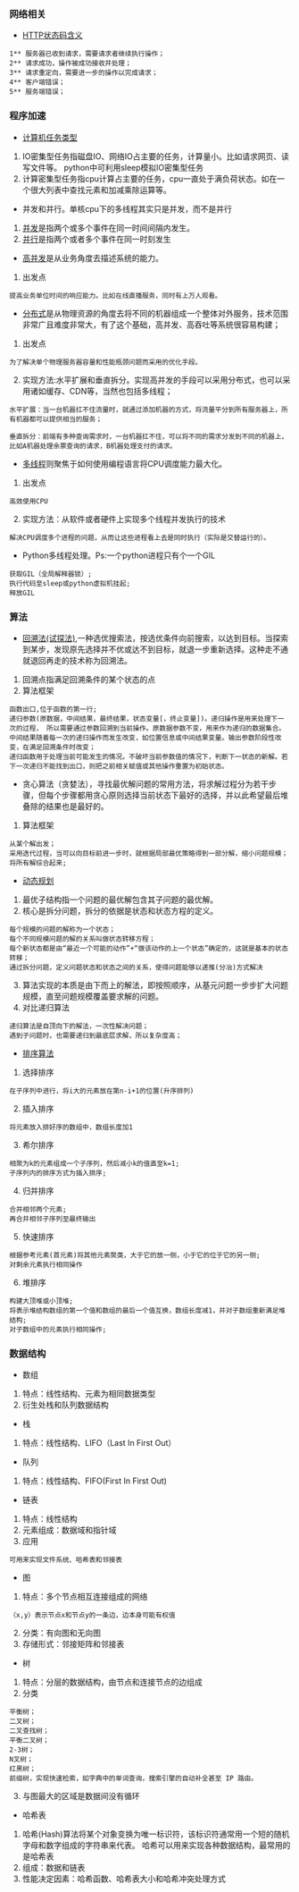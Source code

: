 ### 网络相关
- [HTTP状态码含义](https://juejin.im/post/5a1a84816fb9a04519694a7f)

```
1** 服务器已收到请求，需要请求者继续执行操作；
2** 请求成功，操作被成功接收并处理；
3** 请求重定向，需要进一步的操作以完成请求；
4** 客户端错误；
5** 服务端错误；

```
### 程序加速
- [计算机任务类型](https://zhuanlan.zhihu.com/p/20953544)

1. IO密集型任务指磁盘IO、网络IO占主要的任务，计算量小。比如请求网页、读写文件等。
python中可利用sleep模拟IO密集型任务
2. 计算密集型任务指cpu计算占主要的任务，cpu一直处于满负荷状态。如在一个很大列表中查找元素和加减乘除运算等。

- 并发和并行。单核cpu下的多线程其实只是并发，而不是并行
1. [并发](https://zhuanlan.zhihu.com/p/20953544)是指两个或多个事件在同一时间间隔内发生。
2. [并行](https://zhuanlan.zhihu.com/p/20953544)是指两个或者多个事件在同一时刻发生
- [高并发](https://blog.csdn.net/weixin_38405253/article/details/102426549)是从业务角度去描述系统的能力。

1. 出发点

```
提高业务单位时间的响应能力。比如在线直播服务，同时有上万人观看。
```
- [分布式](https://blog.csdn.net/weixin_38405253/article/details/102426549)是从物理资源的角度去将不同的机器组成一个整体对外服务，技术范围非常广且难度非常大，有了这个基础，高并发、高吞吐等系统很容易构建；

1. 出发点

```
为了解决单个物理服务器容量和性能瓶颈问题而采用的优化手段。
```
2. 实现方法:水平扩展和垂直拆分。实现高并发的手段可以采用分布式，也可以采用诸如缓存、CDN等，当然也包括多线程；

```
水平扩展：当一台机器扛不住流量时，就通过添加机器的方式，将流量平分到所有服务器上，所有机器都可以提供相当的服务；

垂直拆分：前端有多种查询需求时，一台机器扛不住，可以将不同的需求分发到不同的机器上，比如A机器处理余票查询的请求，B机器处理支付的请求。
```

- [多线程](https://blog.csdn.net/weixin_38405253/article/details/102426549)则聚焦于如何使用编程语言将CPU调度能力最大化。

1. 出发点

```
高效使用CPU
```
2. 实现方法：从软件或者硬件上实现多个线程并发执行的技术

```
解决CPU调度多个进程的问题，从而让这些进程看上去是同时执行（实际是交替运行的）。
```
- Python多线程处理。Ps:一个python进程只有个一个GIL
```
获取GIL（全局解释器锁）;  
执行代码至sleep或python虚拟机挂起;
释放GIL

```
### 算法
- [回溯法(试探法)](https://zhuanlan.zhihu.com/p/51882471),一种选优搜索法，按选优条件向前搜索，以达到目标。当探索到某步，发现原先选择并不优或达不到目标，就退一步重新选择。这种走不通就退回再走的技术称为回溯法。
1. 回溯点指满足回溯条件的某个状态的点
2. 算法框架

```
函数出口,位于函数的第一行;
递归参数(原数据，中间结果，最终结果，状态变量[，终止变量])。递归操作是用来处理下一次的过程， 所以需要通过参数回溯到当前操作。原数据参数不变，用来作为递归的数据集合。中间结果随着每一次的递归操作而发生改变，如位置信息或中间结果变量。输出参数阶段性改变，在满足回溯条件时改变；
递归函数用于处理当前可能发生的情况。不破坏当前参数值的情况下，判断下一状态的新解。若下一次递归不能找到出口，则把之前相关赋值或其他操作重置为初始状态。
```
- 贪心算法（贪婪法），寻找最优解问题的常用方法，将求解过程分为若干步骤，但每个步骤都用贪心原则选择当前状态下最好的选择，并以此希望最后堆叠除的结果也是最好的。

1. 算法框架

```
从某个解出发； 
采用迭代过程，当可以向目标前进一步时，就根据局部最优策略得到一部分解，缩小问题规模；
将所有解综合起来;
```
- [动态规划](https://www.zhihu.com/question/52165201/answer/288025858)

1. 最优子结构指一个问题的最优解包含其子问题的最优解。
2. 核心是拆分问题，拆分的依据是状态和状态方程的定义。

```
每个规模的问题的解称为一个状态；  
每个不同规模问题的解的关系叫做状态转移方程；
每个新状态都是由“最近一个可能的动作”+“做该动作的上一个状态”确定的，这就是基本的状态转移；
通过拆分问题，定义问题状态和状态之间的关系，使得问题能够以递推(分冶)方式解决
```
3. 算法实现的本质是由下而上的解法，即按照顺序，从基元问题一步步扩大问题规模，直至问题规模覆盖要求解的问题。
2. 对比递归算法

```
递归算法是自顶向下的解法，一次性解决问题；
遇到子问题时，也需要递归到最底层求解，所以复杂度高；
```
- [排序算法](https://zhuanlan.zhihu.com/p/52884590)

1. 选择排序

```
在子序列中进行，将i大的元素放在第n-i+1的位置(升序排列)
```
2. 插入排序

```
将元素放入排好序的数组中，数组长度加1
```
3. 希尔排序

```
相聚为k的元素组成一个子序列，然后减小k的值直至k=1;
子序列内的排序方式为插入排序;
```
4. 归并排序

```
合并相邻两个元素;        
再合并相邻子序列至最终输出
```
5. 快速排序

```
根据参考元素(首元素)将其他元素聚类，大于它的放一侧，小于它的位于它的另一侧;
对剩余元素执行相同操作
```
6. 堆排序

```
构建大顶堆或小顶堆;
将表示堆结构数组的第一个值和数组的最后一个值互换，数组长度减1，并对子数组重新满足堆结构;
对子数组中的元素执行相同操作;
```
### 数据结构
- 数组

1. 特点：线性结构、元素为相同数据类型
2. 衍生处栈和队列数据结构

- 栈

1. 特点：线性结构、LIFO（Last In First Out）

- 队列

1. 特点：线性结构、FIFO(First In First Out)

- 链表

1. 特点：线性结构
2. 元素组成：数据域和指针域
3. 应用

```
可用来实现文件系统、哈希表和邻接表
```

- 图

1. 特点：多个节点相互连接组成的网络

```
（x,y）表示节点x和节点y的一条边，边本身可能有权值
```
2. 分类：有向图和无向图
3. 存储形式：邻接矩阵和邻接表

- 树
1. 特点：分层的数据结构，由节点和连接节点的边组成
2. 分类

```
平衡树；
二叉树；
二叉查找树；
平衡二叉树；
2-3树；
N叉树；
红黑树；
前缀树，实现快速检索，如字典中的单词查询，搜索引擎的自动补全甚至 IP 路由。
```
3. 与图最大的区域是数据间没有循环

- 哈希表

1. 哈希(Hash)算法将某个对象变换为唯一标识符，该标识符通常用一个短的随机字母和数字组成的字符串来代表。 哈希可以用来实现各种数据结构，最常用的是哈希表
2. 组成：数据和链表
3. 性能决定因素：哈希函数、哈希表大小和哈希冲突处理方式
